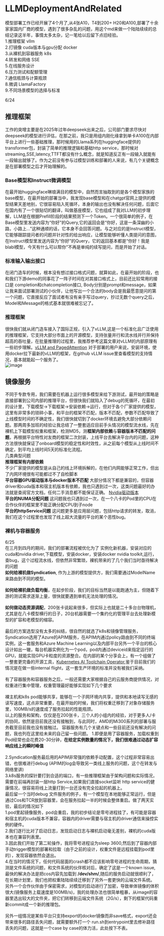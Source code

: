 # LLMDeploymentAndRelated

模型部署工作已经开展了4个月了,从4张A10，T4到200+ H20和A100,部署了十余家家国内厂商的模型，遇到了很多杂乱的问题，用这个md来做一个陆陆续续的总结记录这半年，事情太多太杂，记一笔给以后留下点旧经验。<br>
1.推理框架 vllm<br>
2.打镜像 cuda版本与gpu分配 docker<br>
3.从裸机到容器服务 k8s<br>
4.转发和网络 SSE<br>
5.在线服务设计<br>
6.压力测试和配额管理<br>
7.通信瓶颈与计算瓶颈<br>
8.微调 LlamaFactory<br>
9.不同场景模型的选择与标准


6/24
## 推理框架<br>
工作的突增主要是在2025年过年deepseek出来之后，公司部门要求尽快对deepseek的模型进行评估，在那之前，我只是用组内刚化缘拿到单卡A100在内部平台上进行一些基础推理，那时候用的Llama系列在huggingface提供的transformer包，封装了简单的推理逻辑和基础http service，那时候对streaming,SSE,latency,TTFT都没有什么概念，就是知道反正有一段输入就能有一段输出就够了。作为之前没有参与过模型训练和部署的人来说，有几个关键概念是在部署模型之后才开始理解的。<br>
### Base模型和Instruct微调模型<br>
在最开始huggingface琳琅满目的模型中，自然而言抽取到的是各个模型家族的base模型，在最开始的部署当中，我发现base模型和在chatgpt官网上提供的模型结果天差地别，它很容易陷入死循环，本身的输出也没有解决任何问题，后面它在国内有了一个很贴切的翻译，叫做基座模型，它也组成了我对LLM的初步理解，LLM是在根据Prefill阶段的结果预测下一个Token。一个很简单的例子，在Base模型里发送内容为“你好”的Query,它的返回会是“你好，这是一条深幽的小路，小路上...”这种通顺的话，它本身不会回答问题。与之对应的是Instruct模型，它能够跟踪提问者的问题并针对性的给出响应，让模型能够听懂人类提问的意图，在Instruct模型里发送内容为“你好”的Query，它的返回基本都是“你好！我是blabl模型，今天有什么可以帮你”不再是单纯的续写提问，而是开始了对话。<br>
### 标准输入输出接口<br>
在闭门造车的时候，根本没有想过接口格式问题，就算如此，在最开始的阶段，也和我们下游demo的同事花了一阵子时间在对其接口格式上，目前还比较常用的接口是 completion和chatcompletion接口, Body分别是prompt和message，如果让我来面试部署测试的小伙伴，让他写出一个合法的body会是我最愿意提问的第一个问题，它直接反应了面试者有没有亲手写过query，抄过无数个query之后，Model和Message的格式基本就很难被忘记了。<br>
### 推理框架<br>
很快我们就从闭门造车接入了国际正规，引入了vLLM,这是一个标准化且广泛使用的推理框架，它支持大部分市面上的开源模型，支持张量并行和流水线并行并保持超高的吞吐量，在批量推理的过程里，我推荐参考这篇文章对vLLM的内部原理有一些初步理解。[vLLM and PagedAttention](https://www.runpod.io/blog/introduction-to-vllm-and-pagedattention) 对于部署的用户来说，安装环境，使用docker拉下最新的vLLM的框架，在github vLLM issue里查看模型的支持情况，基本就能起一个服务了。<br>
![image](https://github.com/user-attachments/assets/cf9b8c72-f208-4ff4-8dbb-765a9bfedd58)

## 镜像服务
不同于专款专用，我们需要在机器上运行很多模型来给下游测试，最开始的策略是直接部署到公司内部的推理平台，但很快我们就陷入了debug的死循环，在最初的设计里，下载模型->下载框架->安装依赖->运行，但对于各个厂家提供的模型，这里有非常多的琐碎小事，和平台的框架不匹配，版本不匹配，参数不匹配导致了上线模型时间的不确定性，我们很快就切到了docker环境去避免大部分依赖问题。那两周多加班的经验让我总结了一整套适应目前手头情况的模型流水线，先在裸机上下载模型权重和框架，检测MD5，测**框架内部依赖**与**容器版本不匹配的问题**，再根据平台特性对友商的框架二次封装，上线平台去解决平台内的问题，这种方法很快就保证了onboard模型的稳定性和时效性，从之前每个模型从上线时间不确定，到平均上线时间5天的标准化流程。<br>
几类典型问题<br>
**推理框架有内部依赖** <br>
不少厂家提供的模型是从自己的线上环境拆解的，在他们内网能够正常工作，但出了内网环境很有可能都过不了自检脚本<br>
**平台容器GPU驱动版本与docker版本不匹配** 大部分情况下都是兼容的，但容器driver和cuda版本和宿主机版本有依赖，我也只遇到过一次，这类问题最好的办法就是查阅官方文档，任何二手消息都不能保证正确。 [Nvidia驱动版本](https://docs.nvidia.com/cuda/cuda-toolkit-release-notes/index.html#cuda-major-component-versions) <br>
**平台的NUMA分配问题** 这问题我也只遇到过一次，在一个八卡的Pod里的CPU在合作伙伴的框架里不能正确分配CPU到子node <br>
**平台的httpService问题** 这问题更多是应用层问题，包括http请求的转发，取消，我们在这个过程里也发现了线上超大流量的平台的某个恶性bug。<br>
### 裸机与容器服务
6/25<br>
在三月到四月的期间，我们的部署流程被优化为了 实例化新机器，安装对应的cuda和nvidia driver,下载模型，安装docker，安装docker nvidia toolkit,运行，查bug，这个过程流水线，但依然非常繁琐，裸机带来的了几个我们当时亟待解决的问题<br>
**如何给裸机做Syndication**, 作为上游的模型提供方，我们需要通过ModelName来路由到不同的模型。<br><br>
**如何给裸机做负载均衡**，在起步阶段，我们的目标当然是以能跑通为主，但随着下游的测试需求逐渐上量，很快就要遇到单机无法处理的情况。<br><br>
**如何做动态资源调配**，200张卡说起来很多，但实际上也就是二十多台台物理机，尤其是在八卡模型横行的日子，20台机器需要一个集约化的管理平台去处理新模型的扩容和老模型的缩容。<br><br>
最后的方案选型没有太多的纠结，很自然的就选了k8s和镜像管理服务，Syndication选用了Azure的APIM服务，在APIM内通过policy路由到不同的终端实例，这一套服务和Azure Machine Learning以及内部平台另外一个平台的核心设计如出一辙，每台机器实例化为一个pod，pod内通过deviceid来指定运行的GPU，就能实现GPU卡粒度的资源整合。在内部的某个分享会上，有一个组做了一整套更完备的开源工具，[Kubernetes AI Toolchain Operator](https://github.com/kaito-project/kaito),鉴于目前我们的情况是在做一些internal flight，这一套生产环境的标准并没有被我们采纳。<br><br>
有了容器服务和容器服务之后，一般还需要大家根据自己的云服务商提供情况，对权重进行集中管理，权重管理最好能够实现如下几个要求<br><br>
裸主机和k8s pod能够共享，能够在一个子网环境内共享，提供和本地读写无感的读写速度，这点非常重要，在最开始的时候，我们将权重迁移到了对象存储服务里，100MB/s的速度成了服务拉起的性能瓶颈。<br>
以上的服务和架构，仅仅是在200张卡，三个人的小组内的经验，对于更多人/卡的协同，依然是目前我还没有接触到，与此同时，AMD的Mi300系列的部署与服务截至目前我也没有接触过。
容器服务有几个关键点和一些目前还没有解决的问题，我也列在这里给未来的自己留一些问题。
1.即便是用了容器服务，加载权重到Pod经常也会花费20-30分钟，**在给定实例数量的情况下，我们很难通过动态扩容响应线上的瞬时峰值**<br><br>
2.Syndication服务最后用的APIM非常强的依赖手动配置，这个过程非常容易出错，也很难进行debug (APIM的log会导致另一类线上服务的问题，这个在转发与网络里讲)<br>
3.k8s服务的探针要打到合适的端口，有一些推理框架由于架构问题和实际情况，需要在前端再封装一层http Service,如果我们直接socket监听 http service的健康情况，很容易将线上流量打到一台还没有完全拉起的机器上。<br>
最后留一个当时debug 文件服务的例子，有一个模型在本地能够正常运行，但是通过Cos和TCR放到容器里，会在服务拉起一半的时候会整体重启。做了两天实验，最后的情况如下<br>
1.pod里起镜像服务，pod会重启，我的初步结论是零号进程挂了，有可能是容器和宿主机的cuda版本不兼容，容器内的driver需要与宿主机的driver通信来操控实例的硬件。<br>
2.我们逐行比对了启动日志，发现启动日志与裸机启动毫无差别，裸机的cuda版本也在兼容列表里。<br>
3.因此我们开始了第二轮操作，我将零号进程设为sleep 3600,然后到了容器内部手动trigger模型的部署和拉取（由于之前的设计，权重文件是远程挂载到pod里的），发现容器依然会退出。<br>
4.在当时的情况下，任何代码层面的crash都不应该影响零号进程的生命周期，猜测是文件系统的问题，和文件系统的伙伴核对后，确定了这是一个known issue,最快的解决办法是把cos内容先加载到 **/dev/shm/**,随后的服务启动就很顺利了，在长期计划里，我们也把权重陆陆续续迁移到了另外一套更快的云端文件系统。<br>
另外一个合作伙伴由于保密需求，对模型的启动进行了加密，导致单体镜像的体积很大(镜像服务上载速度是100MB/s)，我的处理办法也很简单粗暴，从image的容器里选出较大的文件夹，把它们转移到云端文件系统（2G/s），剩下的框架代码重新commit成一个新的推理包。<br><br>
另外一组情况是某些平台只支持export的docker镜像而非save格式，export还会带来很多的路径丢失问题，就需要额外打一个 run.sh到entrypoint里去修补路径丢失的问题，这就是一个case by case的体力活，此处按下不表。<br><br>


